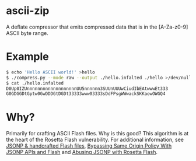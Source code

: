 ascii-zip
=========

A deflate compressor that emits compressed data that is in the [A-Za-z0-9] ASCII byte range.

Example
=======

```bash
$ echo 'Hello ASCII world!' >hello
$ ./compress.py --mode raw --output ./hello.infalted ./hello >/dev/null
$ cat ./hello.infalted
D0Up0IZUnnnnnnnnnnnnnnnnnnnUU5nnnnnn3SUUnUUUwCiudIbEAtwwwEt333
G0GDGGDtGptw0GwDDDGtDGDt33333www03333sDdFPsgWWwackSKKaowOWGQ4
```

Why?
====

Primarily for crafting ASCII Flash files. Why is this good? This algorithm is at the heart of the Rosetta Flash vulnerability. For additional information, see [JSONP & handcrafted Flash files](http://quaxio.com/jsonp_handcrafted_flash_files/), [Bypassing Same Origin Policy With JSONP APIs and Flash](https://hackerone.com/reports/10373) and [Abusing JSONP with Rosetta Flash](http://miki.it/blog/2014/7/8/abusing-jsonp-with-rosetta-flash/).
